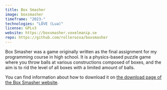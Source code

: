```yaml
---
title: Box Smasher
image: boxsmasher
timeframe: "2023-"
technologies: "LÖVE (Lua)"
license: GPLv3
website: https://boxsmasher.voxelmanip.se
repo: https://github.com/rollerozxa/boxsmasher
---
```


Box Smasher was a game originally written as the final assignment for my programming course in high school. It is a physics-based puzzle game where you throw balls at various constructions composed of boxes, and the aim is to rid the level of all boxes with a limited amount of balls.

<!--more-->

You can find information about how to download it on [the download page of the Box Smasher website](https://boxsmasher.voxelmanip.se/download/).
